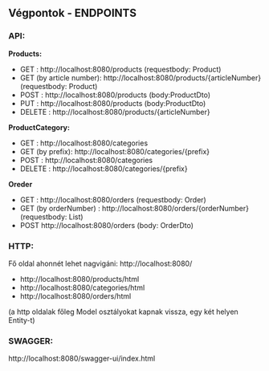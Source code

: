 ## Végpontok - ENDPOINTS


### API:

**Products:**

- GET : http://localhost:8080/products (requestbody: Product)
- GET (by article number): http://localhost:8080/products/{articleNumber} (requestbody: Product)
- POST : http://localhost:8080/products (body:ProductDto) 
- PUT : http://localhost:8080/products (body:ProductDto)
- DELETE : http://localhost:8080/products/{articleNumber}
 
**ProductCategory:**

- GET : http://localhost:8080/categories
- GET (by prefix): http://localhost:8080/categories/{prefix}
- POST : http://localhost:8080/categories
- DELETE : http://localhost:8080/categories/{prefix}

**Oreder**

- GET : http://localhost:8080/orders (requestbody: Order)
- GET (by orderNumber) : http://localhost:8080/orders/{orderNumber} (requestbody: List<OrderDetail>)
- POST http://localhost:8080/orders (body: OrderDto)


### HTTP:

Fő oldal ahonnét lehet nagvigáni:
http://localhost:8080/

- http://localhost:8080/products/html
- http://localhost:8080/categories/html
- http://localhost:8080/orders/html

(a http oldalak főleg Model osztályokat kapnak vissza, egy két helyen Entity-t)


### SWAGGER:

http://localhost:8080/swagger-ui/index.html